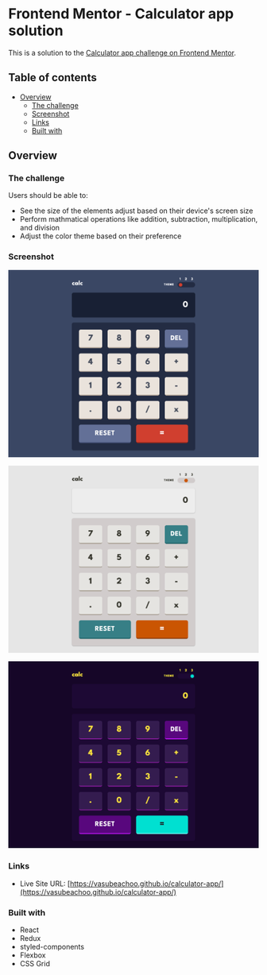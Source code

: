 # Frontend Mentor - Calculator app solution

This is a solution to the [Calculator app challenge on Frontend Mentor](https://www.frontendmentor.io/challenges/calculator-app-9lteq5N29).

## Table of contents

- [Overview](#overview)
  - [The challenge](#the-challenge)
  - [Screenshot](#screenshot)
  - [Links](#links)
  - [Built with](#built-with)

## Overview

### The challenge

Users should be able to:

- See the size of the elements adjust based on their device's screen size
- Perform mathmatical operations like addition, subtraction, multiplication, and division
- Adjust the color theme based on their preference

### Screenshot

![](./public/screenshot-1.png)

![](./public/screenshot-2.png)

![](./public/screenshot-3.png)

### Links

- Live Site URL: [https://vasubeachoo.github.io/calculator-app/](https://vasubeachoo.github.io/calculator-app/)

### Built with

- React
- Redux
- styled-components
- Flexbox
- CSS Grid
